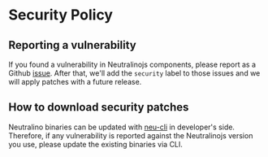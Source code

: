 # Security Policy

## Reporting a vulnerability

If you found a vulnerability in Neutralinojs components, please report as a Github [issue](https://github.com/neutralinojs/neutralinojs/issues).
After that, we'll add the `security` label to those issues and we will apply patches with a future release.

## How to download security patches

Neutralino binaries can be updated with [neu-cli](https://neutralino.js.org/docs/developer-environment/cli) in developer's side. 
Therefore, if any vulnerability is reported against the Neutralinojs version you use, please update the existing binaries via CLI.
